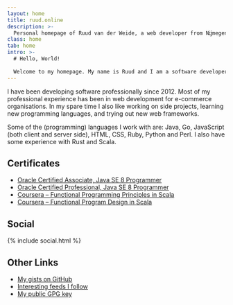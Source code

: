```yaml
---
layout: home
title: ruud.online
description: >-
  Personal homepage of Ruud van der Weide, a web developer from Nĳmegen.
class: home
tab: home
intro: >-
  # Hello, World!
  
  Welcome to my homepage. My name is Ruud and I am a software developer from Nĳmegen, the Netherlands.
---
```


I have been developing software professionally since 2012.
Most of my professional experience has been in web development for e-commerce organisations.
In my spare time I also like working on side projects, learning new programming languages, and trying out new web frameworks.

Some of the (programming) languages I work with are: Java, Go, JavaScript (both client and server side), HTML, CSS, Ruby, Python and Perl.
I also have some experience with Rust and Scala.


## Certificates

* [Oracle Certified Associate, Java SE 8 Programmer](https://www.youracclaim.com/badges/8d179b16-64b2-4abe-8978-319ed8d40483)
* [Oracle Certified Professional, Java SE 8 Programmer](https://www.youracclaim.com/badges/5087e8f9-d41d-453b-b16e-6fed220f3b0d)
* [Coursera – Functional Programming Principles in Scala](https://www.coursera.org/account/accomplishments/verify/7L9QPDZF4ESV)
* [Coursera – Functional Program Design in Scala](https://www.coursera.org/account/accomplishments/verify/DGTMN79P7VWJ)


## Social

{% include social.html %}


## Other Links

* [My gists on GitHub](https://gist.github.com/rudiculous)
* [Interesting feeds I follow](https://feedly.com/rdcl)
* [My public GPG key](/7C5D2ED1.asc)
